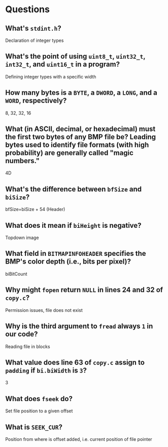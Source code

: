 # Questions

## What's `stdint.h`?

Declaration of integer types

## What's the point of using `uint8_t`, `uint32_t`, `int32_t`, and `uint16_t` in a program?

Defining integer types with a specific width

## How many bytes is a `BYTE`, a `DWORD`, a `LONG`, and a `WORD`, respectively?

8, 32, 32, 16

## What (in ASCII, decimal, or hexadecimal) must the first two bytes of any BMP file be? Leading bytes used to identify file formats (with high probability) are generally called "magic numbers."

4D

## What's the difference between `bfSize` and `biSize`?

bfSize=biSize + 54 (Header)

## What does it mean if `biHeight` is negative?

Topdown image

## What field in `BITMAPINFOHEADER` specifies the BMP's color depth (i.e., bits per pixel)?

biBitCount

## Why might `fopen` return `NULL` in lines 24 and 32 of `copy.c`?

Permission issues, file does not exist

## Why is the third argument to `fread` always `1` in our code?

Reading file in blocks

## What value does line 63 of `copy.c` assign to `padding` if `bi.biWidth` is `3`?

3

## What does `fseek` do?

Set file position to a given offset

## What is `SEEK_CUR`?

Position from where is offset added, i.e. current position of file pointer
